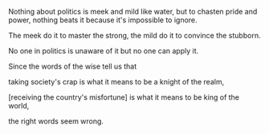 Nothing about politics
is meek and mild like water,
but to chasten pride and power,
nothing beats it
because it's impossible to ignore.

The meek do it to master the strong,
the mild do it to convince the stubborn.

No one in politics is unaware of it
but no one can apply it.

Since the words of the wise tell us that

taking society's crap
is what it means to be
a knight of the realm,

[receiving the country's misfortune]
is what it means to be
king of the world,

the right words seem wrong.
